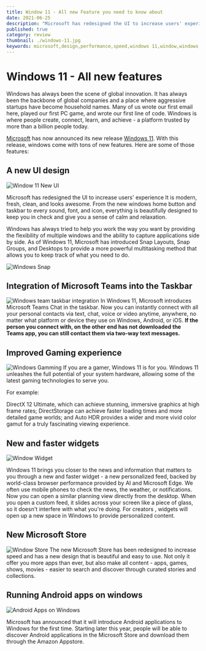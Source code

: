 ```yaml
---
title: Window 11 - All new Feature you need to know about
date: 2021-06-25
description: "Microsoft has redesigned the UI to increase users' experience of windows 11.From the new windows home button and taskbar to every sound, font, and icon, everything is beautifully designed to keep you in check and give you a sense of calm and relaxation."
published: true
category: review
thumbnail: ./windows-11.jpg
keywords: microsoft,design,performance,speed,windows 11,window,windows,11,feature,features,game,games,gaming,wallpaper,update,desktop,school,snap,UI,user,experience,widget,team,store,android,app,applications,apps
---
```


# Windows 11 - All new features

Windows has always been the scene of global innovation. It has always been the backbone of global companies and a place where aggressive startups have become household names. Many of us wrote our first email here, played our first PC game, and wrote our first line of code. Windows is where people create, connect, learn, and achieve - a platform trusted by more than a billion people today.

[Microsoft](https://www.microsoft.com/en-in) has now announced its new release [Windows 11](https://www.microsoft.com/en-us/windows/windows-11). With this release, windows come with tons of new features. Here are some of those features:

## A new UI design

![Window 11 New UI](./windows-11-new-ui.webp)

Microsoft has redesigned the UI to increase users' experience It is modern, fresh, clean, and looks awesome. From the new windows home button and taskbar to every sound, font, and icon, everything is beautifully designed to keep you in check and give you a sense of calm and relaxation.

Windows has always tried to help you work the way you want by providing the flexibility of multiple windows and the ability to capture applications side by side. As of Windows 11, Microsoft has introduced Snap Layouts, Snap Groups, and Desktops to provide a more powerful multitasking method that allows you to keep track of what you need to do.

![Windows Snap ](./window-snap.webp)

## Integration of Microsoft Teams into the Taskbar

![Windows team taskbar integration](./windows-11-new-ui.webp)
In Windows 11, Microsoft introduces Microsoft Teams Chat in the taskbar. Now you can instantly connect with all your personal contacts via text, chat, voice or video anytime, anywhere, no matter what platform or device they use on Windows, Android, or iOS. **If the person you connect with, on the other end has not downloaded the Teams app, you can still contact them via two-way text messages.**

## Improved Gaming experience

![Windows Gamming](./windows-gaming.webp)
If you are a gamer, Windows 11 is for you. Windows 11 unleashes the full potential of your system hardware, allowing some of the latest gaming technologies to serve you.

For example:

DirectX 12 Ultimate, which can achieve stunning, immersive graphics at high frame rates; DirectStorage can achieve faster loading times and more detailed game worlds; and Auto HDR provides a wider and more vivid color gamut for a truly fascinating viewing experience.

## New and faster widgets

![Window Widget](./window-widget.webp)

Windows 11 brings you closer to the news and information that matters to you through a new and faster widget - a new personalized feed, backed by world-class browser performance provided by AI and Microsoft Edge. We often use mobile phones to check the news, the weather, or notifications. Now you can open a similar planning view directly from the desktop. When you open a custom feed, it slides across your screen like a piece of glass, so it doesn't interfere with what you're doing. For creators , widgets will open up a new space in Windows to provide personalized content.

## New Microsoft Store

![Window Store](./window-store.webp)
The new Microsoft Store has been redesigned to increase speed and has a new design that is beautiful and easy to use. Not only it offer you more apps than ever, but also make all content - apps, games, shows, movies - easier to search and discover through curated stories and collections.

## Running Android apps on windows

![Android Apps on Windows](./windows-android-app.webp)

Microsoft has announced that it will introduce Android applications to Windows for the first time. Starting later this year, people will be able to discover Android applications in the Microsoft Store and download them through the Amazon Appstore.
